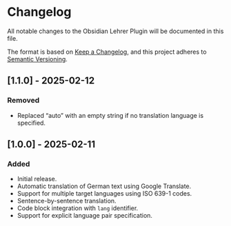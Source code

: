# Changelog

All notable changes to the Obsidian Lehrer Plugin will be documented in this file.

The format is based on [Keep a Changelog](https://keepachangelog.com/en/1.0.0/),
and this project adheres to [Semantic Versioning](https://semver.org/spec/v2.0.0.html).

## [1.1.0] - 2025-02-12

### Removed

-   Replaced “auto” with an empty string if no translation language is specified.

## [1.0.0] - 2025-02-11

### Added

-   Initial release.
-   Automatic translation of German text using Google Translate.
-   Support for multiple target languages using ISO 639-1 codes.
-   Sentence-by-sentence translation.
-   Code block integration with `lang` identifier.
-   Support for explicit language pair specification.
